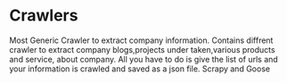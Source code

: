 # Crawlers
Most Generic Crawler to extract company information.
Contains diffrent crawler to extract company blogs,projects under taken,various products and service, about company.
All you have to do is give the list of urls and your information is crawled and saved as a json file.
Scrapy and Goose
